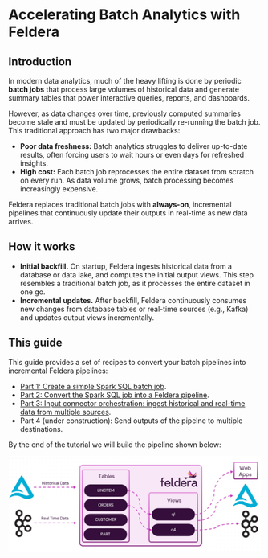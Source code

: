 # Accelerating Batch Analytics with Feldera

## Introduction

In modern data analytics, much of the heavy lifting is done by periodic **batch
jobs** that process large volumes of historical data and generate summary tables
that power interactive queries, reports, and dashboards.

However, as data changes over time, previously computed summaries become stale
and must be updated by periodically re-running the batch job. This traditional
approach has two major drawbacks:

* **Poor data freshness:**  Batch analytics struggles to deliver up-to-date
  results, often forcing users to wait hours or even days for refreshed
insights.
* **High cost:** Each batch job reprocesses the entire dataset from scratch on
  every run. As data volume grows, batch processing becomes increasingly
expensive.

Feldera replaces traditional batch jobs with **always-on**, incremental
pipelines that continuously update their outputs in real-time as new data
arrives.

## How it works

* **Initial backfill.** On startup, Feldera ingests historical data from a
  database or data lake, and computes the initial output views.  This step
resembles a traditional batch job, as it processes the entire dataset in one go.
* **Incremental updates.** After backfill, Feldera continuously consumes new
  changes from database tables or real-time sources (e.g., Kafka) and updates
output views incrementally.

## This guide

This guide provides a set of recipes to convert your batch pipelines into
incremental Feldera pipelines:

* [Part 1: Create a simple Spark SQL batch job](part1).
* [Part 2: Convert the Spark SQL job into a Feldera pipeline](part2).
* [Part 3: Input connector orchestration: ingest historical and real-time data
  from multiple sources](part3).
* Part 4 (under construction): Send outputs of the pipelne to multiple destinations.

By the end of the tutorial we will build the pipeline shown below:

![Data Flow Architecture](./main-arch.jpeg)
